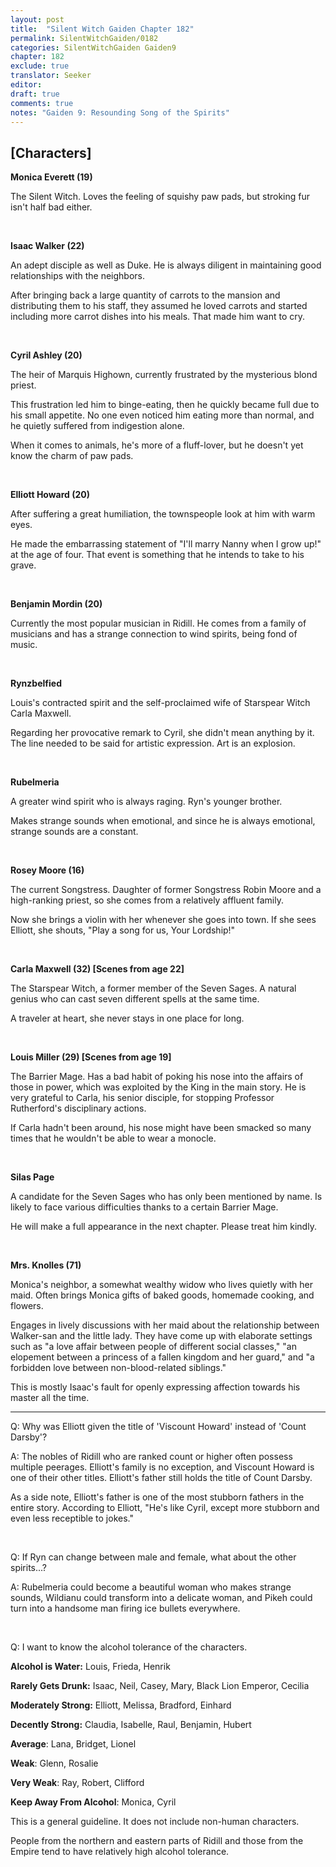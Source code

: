 ```yaml
---
layout: post
title:  "Silent Witch Gaiden Chapter 182"
permalink: SilentWitchGaiden/0182
categories: SilentWitchGaiden Gaiden9
chapter: 182
exclude: true
translator: Seeker
editor: 
draft: true
comments: true
notes: "Gaiden 9: Resounding Song of the Spirits"
---
```

<h2>[Characters]</h2>

**Monica Everett (19)**

The Silent Witch. Loves the feeling of squishy paw pads, but stroking fur isn't half bad either.

<br/>

**Isaac Walker (22)**

An adept disciple as well as Duke. He is always diligent in maintaining good relationships with the neighbors.

After bringing back a large quantity of carrots to the mansion and distributing them to his staff, they assumed he loved carrots and started including more carrot dishes into his meals. That made him want to cry.

<br/>

**Cyril Ashley (20)**

The heir of Marquis Highown, currently frustrated by the mysterious blond priest.

This frustration led him to binge-eating, then he quickly became full due to his small appetite. No one even noticed him eating more than normal, and he quietly suffered from indigestion alone.

When it comes to animals, he's more of a fluff-lover, but he doesn't yet know the charm of paw pads.

<br/>

**Elliott Howard (20)**

After suffering a great humiliation, the townspeople look at him with warm eyes.

He made the embarrassing statement of "I'll marry Nanny when I grow up!" at the age of four. That event is something that he intends to take to his grave.

<br/>

**Benjamin Mordin (20)**

Currently the most popular musician in Ridill. He comes from a family of musicians and has a strange connection to wind spirits, being fond of music.

<br/>

**Rynzbelfied**

Louis's contracted spirit and the self-proclaimed wife of Starspear Witch Carla Maxwell.

Regarding her provocative remark to Cyril, she didn't mean anything by it. The line needed to be said for artistic expression. Art is an explosion.

<br/>

**Rubelmeria**

A greater wind spirit who is always raging. Ryn's younger brother.

Makes strange sounds when emotional, and since he is always emotional, strange sounds are a constant.

<br/>

**Rosey Moore (16)**

The current Songstress. Daughter of former Songstress Robin Moore and a high-ranking priest, so she comes from a relatively affluent family.

Now she brings a violin with her whenever she goes into town. If she sees Elliott, she shouts, "Play a song for us, Your Lordship!"

<br/>

**Carla Maxwell (32) [Scenes from age 22]**

The Starspear Witch, a former member of the Seven Sages. A natural genius who can cast seven different spells at the same time.

A traveler at heart, she never stays in one place for long.

<br/>

**Louis Miller (29) [Scenes from age 19]**

The Barrier Mage. Has a bad habit of poking his nose into the affairs of those in power, which was exploited by the King in the main story. He is very grateful to Carla, his senior disciple, for stopping Professor Rutherford's disciplinary actions.

If Carla hadn't been around, his nose might have been smacked so many times that he wouldn't be able to wear a monocle.

<br/>

**Silas Page**

A candidate for the Seven Sages who has only been mentioned by name. Is likely to face various difficulties thanks to a certain Barrier Mage.

He will make a full appearance in the next chapter. Please treat him kindly.

<br/>

**Mrs. Knolles (71)**

Monica's neighbor, a somewhat wealthy widow who lives quietly with her maid. Often brings Monica gifts of baked goods, homemade cooking, and flowers.

Engages in lively discussions with her maid about the relationship between Walker-san and the little lady. They have come up with elaborate settings such as "a love affair between people of different social classes," "an elopement between a princess of a fallen kingdom and her guard," and "a forbidden love between non-blood-related siblings."

This is mostly Isaac's fault for openly expressing affection towards his master all the time.

---

Q: Why was Elliott given the title of 'Viscount Howard' instead of 'Count Darsby'?

A: The nobles of Ridill who are ranked count or higher often possess multiple peerages. Elliott's family is no exception, and Viscount Howard is one of their other titles. Elliott's father still holds the title of Count Darsby.

As a side note, Elliott's father is one of the most stubborn fathers in the entire story. According to Elliott, "He's like Cyril, except more stubborn and even less receptible to jokes."

<br/>

Q: If Ryn can change between male and female, what about the other spirits...?

A: Rubelmeria could become a beautiful woman who makes strange sounds, Wildianu could transform into a delicate woman, and Pikeh could turn into a handsome man firing ice bullets everywhere.

<br/>

Q: I want to know the alcohol tolerance of the characters.

**Alcohol is Water:** Louis, Frieda, Henrik

**Rarely Gets Drunk:** Isaac, Neil, Casey, Mary, Black Lion Emperor, Cecilia

**Moderately Strong:** Elliott, Melissa, Bradford, Einhard

**Decently Strong:** Claudia, Isabelle, Raul, Benjamin, Hubert

**Average**: Lana, Bridget, Lionel

**Weak**: Glenn, Rosalie

**Very Weak**: Ray, Robert, Clifford

**Keep Away From Alcohol**: Monica, Cyril

This is a general guideline. It does not include non-human characters.

People from the northern and eastern parts of Ridill and those from the Empire tend to have relatively high alcohol tolerance.



